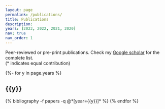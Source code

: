 ```yaml
---
layout: page
permalink: /publications/
title: Publications 
description: 
years: [2023, 2022, 2021, 2020]
nav: true
nav_order: 1
---
```


<p>Peer-reviewed or pre-print publications. Check my <a href="https://scholar.google.com/citations?user=chv2d8IAAAAJ&hl=en">Google scholar</a> for the complete list. <br>(* indicates equal contribution)<br/></p>
<!-- _pages/publications.md -->
<div class="publications">

{%- for y in page.years %}
  <h2 class="year">{{y}}</h2>
  {% bibliography -f papers -q @*[year={{y}}]* %}
{% endfor %}

</div>
